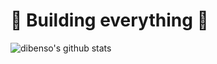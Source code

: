 # 🔨 Building everything 🧰

![dibenso's github stats](https://github-readme-stats.vercel.app/api?username=dibenso&show_icons=true&theme=dark)

<!--
**dibenso/dibenso** is a ✨ _special_ ✨ repository because its `README.md` (this file) appears on your GitHub profile.

Here are some ideas to get you started:

- 🔭 I’m currently working on ...
- 🌱 I’m currently learning ...
- 👯 I’m looking to collaborate on ...
- 🤔 I’m looking for help with ...
- 💬 Ask me about ...
- 📫 How to reach me: ...
- 😄 Pronouns: ...
- ⚡ Fun fact: ...
-->
